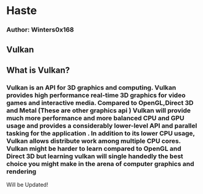 # Haste

### Author: Winters0x168

## Vulkan


## What is Vulkan?

### Vulkan is an API for 3D graphics and computing. Vulkan provides high performance real-time 3D graphics for video games and interactive media. Compared to OpenGL,Direct 3D and Metal (These are other graphics api ) Vulkan will provide much more performance and more balanced CPU and GPU usage and provides a considerably lower-level API and parallel tasking for the application . In addition to its lower CPU usage, Vulkan allows distribute work among multiple CPU cores. Vulkan might be harder to learn compared to OpenGL and Direct 3D but learning vulkan will single handedly the best choice you might make in the arena of computer graphics and rendering

Will be Updated!